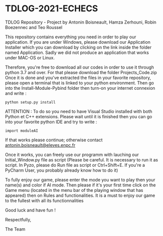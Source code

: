 # TDLOG-2021-ECHECS
TDLOG Repository - Project by Antonin Boisneault, Hamza Zerhouni, Robin Boezennec and Teo Roussel

This repository contains everything you need in order to play our application. 
If you are under Windows, please download our Application Installer which you can download by clicking on the link inside the folder named Application.
Sadly we did not produce an application that works under MAC-OS or Linux. 

Therefore, you're free to download all our codes in order to use it through python 3.7 and over. For that please download the folder Projects_Code.zip
Once it is done and you've extracted the files in your favorite repository, please open a terminal that is linked to your python environment. Then go into the Install-Module-Pybind folder then turn-on your internet connexion and write :
```
python setup.py install
```
ATTENTION : To do so you need to have Visual Studio installed with both Python et C++ extensions.
Please wait until it is finished then you can go into your favorite python IDE and try to write :
```
import moduleAI
```
If that works please continue; otherwise contact antonin.boisneault@eleves.enpc.fr

Once it works, you can freely use our programm with lauching our Initial_Window.py file as script (Please be careful. It is necessary to run it as script. In Pyzo, please do Run file as script or Ctrl+Shift+E. If you're a PyCharm User, you probably already know how to do it)

To fully enjoy our game, please enter the mode you want to play then your name(s) and color if AI mode. Then please if it's your first time click on the Game menu (located in the menu bar of the playing window that has appeared) then on Rules and functionalities. It is a must to enjoy our game to the fullest with all its functionnalities

Good luck and have fun !

Respectfully, 

The Team
